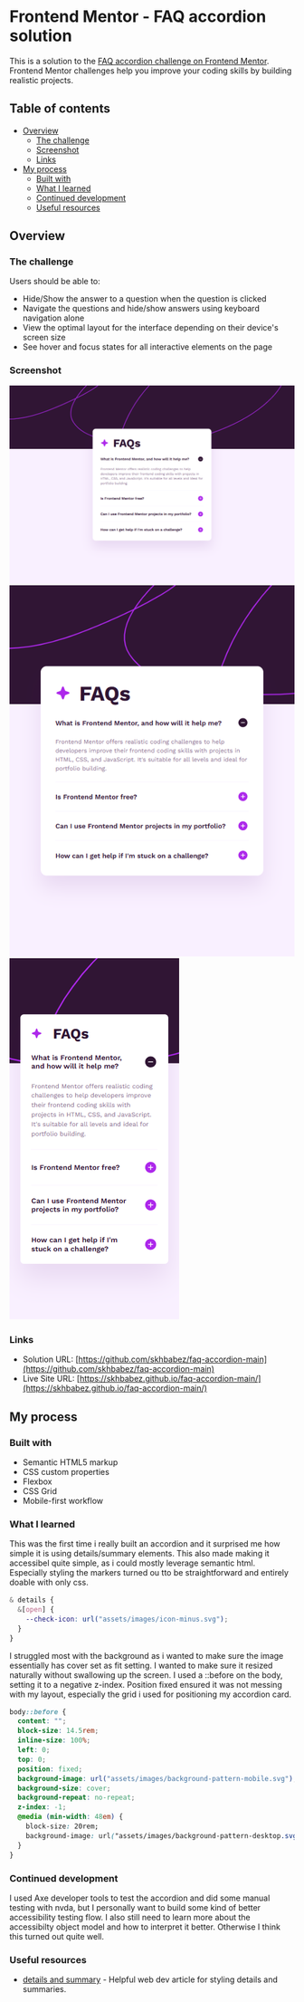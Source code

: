# Frontend Mentor - FAQ accordion solution

This is a solution to the [FAQ accordion challenge on Frontend Mentor](https://www.frontendmentor.io/challenges/faq-accordion-wyfFdeBwBz). Frontend Mentor challenges help you improve your coding skills by building realistic projects.

## Table of contents

- [Overview](#overview)
  - [The challenge](#the-challenge)
  - [Screenshot](#screenshot)
  - [Links](#links)
- [My process](#my-process)
  - [Built with](#built-with)
  - [What I learned](#what-i-learned)
  - [Continued development](#continued-development)
  - [Useful resources](#useful-resources)

## Overview

### The challenge

Users should be able to:

- Hide/Show the answer to a question when the question is clicked
- Navigate the questions and hide/show answers using keyboard navigation alone
- View the optimal layout for the interface depending on their device's screen size
- See hover and focus states for all interactive elements on the page

### Screenshot

![](./screenshots/desktop.png)
![](./screenshots/tablet.png)
![](./screenshots/mobile.png)

### Links

- Solution URL: [https://github.com/skhbabez/faq-accordion-main](https://github.com/skhbabez/faq-accordion-main)
- Live Site URL: [https://skhbabez.github.io/faq-accordion-main/](https://skhbabez.github.io/faq-accordion-main/)

## My process

### Built with

- Semantic HTML5 markup
- CSS custom properties
- Flexbox
- CSS Grid
- Mobile-first workflow

### What I learned

This was the first time i really built an accordion and it surprised me how simple it is using details/summary elements. This also made making it accessibel quite simple, as i could mostly leverage semantic html. Especially styling the markers turned ou tto be straightforward and entirely doable with only css.

```css
& details {
  &[open] {
    --check-icon: url("assets/images/icon-minus.svg");
  }
}
```

I struggled most with the background as i wanted to make sure the image essentially has cover set as fit setting. I wanted to make sure it resized naturally without swallowing up the screen. I used a ::before on the body, setting it to a negative z-index. Position fixed ensured it was not messing with my layout, especially the grid i used for positioning my accordion card.

```css
body::before {
  content: "";
  block-size: 14.5rem;
  inline-size: 100%;
  left: 0;
  top: 0;
  position: fixed;
  background-image: url("assets/images/background-pattern-mobile.svg");
  background-size: cover;
  background-repeat: no-repeat;
  z-index: -1;
  @media (min-width: 48em) {
    block-size: 20rem;
    background-image: url("assets/images/background-pattern-desktop.svg");
  }
}
```

### Continued development

I used Axe developer tools to test the accordion and did some manual testing with nvda, but I personally want to build some kind of better accessibility testing flow. I also still need to learn more about the accessibilty object model and how to interpret it better. Otherwise I think this turned out quite well.

### Useful resources

- [details and summary](https://web.dev/learn/html/details) - Helpful web dev article for styling details and summaries.
